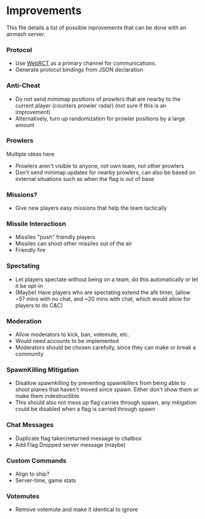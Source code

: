 
# Improvements

This file details a list of possible inprovements
that can be done with an airmash server.

### Protocol

- Use [WebRCT](https://webrtc.org/) as a primary 
  channel for communications.
- Generate protocol bindings from JSON declaration

### Anti-Cheat

- Do not send mimimap positions of prowlers that
  are nearby to the current player (counters prowler
  radar) (not sure if this is an improvement)
- Alternatively, turn up randomization for prowler
  positions by a large amount

### Prowlers
Multiple ideas here
- Prowlers aren't visible to anyone, not own team,
  not other prowlers
- Don't send minimap updates for nearby prowlers,
  can also be based on external situations such
	as when the flag is out of base

### Missions?
- Give new players easy missions that help the
  team tactically
	
### Missile Interactiosn
- Missiles "push" friendly players
- Missiles can shoot other missiles out of the air
- Friendly fire

### Spectating
- Let players spectate without being on a team,
  do this automatically or let it be opt-in
- (Maybe) Have players who are spectating extend
  the afk timer, (allow ~5? mins with no chat,
  and ~20 mins with chat, which would allow for
  players to do C&C)

### Moderation
- Allow moderators to kick, ban, votemute, etc.
- Would need accounts to be implemented
- Moderators should be chosen carefully, since they
  can make or break a community

### SpawnKilling Mitigation
- Disallow spawnkilling by preventing spawnkillers
  from being able to shoot planes that haven't
  moved since spawn. Either don't show them
  or make them indestructible.
- This should also not mess up flag carries through
  spawn, any mitigation could be disabled when a 
  flag is carried through spawn

### Chat Messages
- Duplicate flag taken/returned message to chatbox
- Add Flag Dropped server message (maybe)

### Custom Commands
- Align to ship?
- Server-time, game stats

### Votemutes
- Remove votemute and make it identical to ignore

